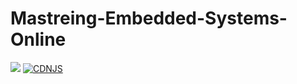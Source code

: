 # Mastreing-Embedded-Systems-Online
![](https://staticlearn.shine.com/l/m/images/blog/Embedded_System_Intro_Types_Applications_Architecture_and_Examples.jpg)
[![CDNJS](https://img.shields.io/cdnjs/v/reactstrap.svg)](https://cdnjs.com/libraries/reactstrap)
